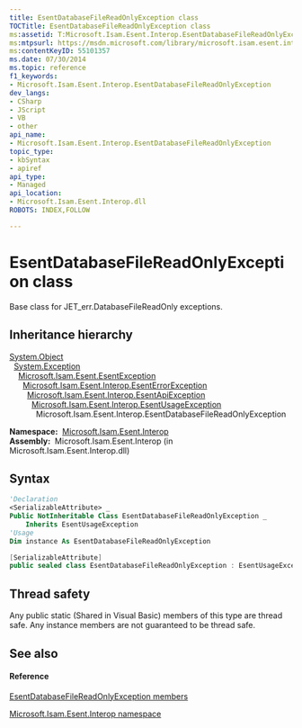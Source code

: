 ```yaml
---
title: EsentDatabaseFileReadOnlyException class
TOCTitle: EsentDatabaseFileReadOnlyException class
ms:assetid: T:Microsoft.Isam.Esent.Interop.EsentDatabaseFileReadOnlyException
ms:mtpsurl: https://msdn.microsoft.com/library/microsoft.isam.esent.interop.esentdatabasefilereadonlyexception(v=EXCHG.10)
ms:contentKeyID: 55101357
ms.date: 07/30/2014
ms.topic: reference
f1_keywords:
- Microsoft.Isam.Esent.Interop.EsentDatabaseFileReadOnlyException
dev_langs:
- CSharp
- JScript
- VB
- other
api_name: 
- Microsoft.Isam.Esent.Interop.EsentDatabaseFileReadOnlyException
topic_type: 
- kbSyntax
- apiref
api_type: 
- Managed
api_location: 
- Microsoft.Isam.Esent.Interop.dll
ROBOTS: INDEX,FOLLOW

---
```


# EsentDatabaseFileReadOnlyException class

Base class for JET_err.DatabaseFileReadOnly exceptions.

## Inheritance hierarchy

[System.Object](https://docs.microsoft.com/dotnet/api/system.object?redirectedfrom=MSDN)  
  [System.Exception](https://docs.microsoft.com/dotnet/api/system.exception?redirectedfrom=MSDN)  
    [Microsoft.Isam.Esent.EsentException](dn292088\(v=exchg.10\).md)  
      [Microsoft.Isam.Esent.Interop.EsentErrorException](dn274314\(v=exchg.10\).md)  
        [Microsoft.Isam.Esent.Interop.EsentApiException](dn334231\(v=exchg.10\).md)  
          [Microsoft.Isam.Esent.Interop.EsentUsageException](dn350849\(v=exchg.10\).md)  
            Microsoft.Isam.Esent.Interop.EsentDatabaseFileReadOnlyException  

**Namespace:**  [Microsoft.Isam.Esent.Interop](hh596136\(v=exchg.10\).md)  
**Assembly:**  Microsoft.Isam.Esent.Interop (in Microsoft.Isam.Esent.Interop.dll)

## Syntax

``` vb
'Declaration
<SerializableAttribute> _
Public NotInheritable Class EsentDatabaseFileReadOnlyException _
    Inherits EsentUsageException
'Usage
Dim instance As EsentDatabaseFileReadOnlyException
```

``` csharp
[SerializableAttribute]
public sealed class EsentDatabaseFileReadOnlyException : EsentUsageException
```

## Thread safety

Any public static (Shared in Visual Basic) members of this type are thread safe. Any instance members are not guaranteed to be thread safe.

## See also

#### Reference

[EsentDatabaseFileReadOnlyException members](dn334411\(v=exchg.10\).md)

[Microsoft.Isam.Esent.Interop namespace](hh596136\(v=exchg.10\).md)


